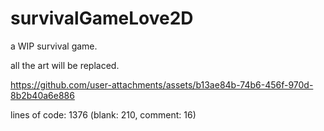 # survivalGameLove2D

a WIP survival game.

all the art will be replaced.

https://github.com/user-attachments/assets/b13ae84b-74b6-456f-970d-8b2b40a6e886

lines of code: 1376 (blank: 210, comment: 16)
